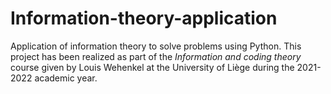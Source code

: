 # Information-theory-application
Application of information theory to solve problems using Python. This project has been realized as part of the *Information and coding theory* course given by Louis Wehenkel at the University of Liège during the 2021-2022 academic year.
